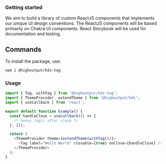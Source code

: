 ### Getting started

We aim to build a library of custom ReactJS components that implements our unique UI design conventions. The ReactJS components will be based primarily on Chakra UI components. React Storybook will be used for documentation and testing.

## Commands

To install the package, use:

```bash
npm i @highoutput/hds-tag
```

### Usage

```typescript
import { Tag, withTag } from '@highoutput/hds-tag';
import { ThemeProvider, extendTheme } from '@highoutput/hds';
import { useCallback } from 'react';

export default function Example() {
  const handleClose = useCallback(() => {
    /* heavy logic after close */
  }, []);

  return (
    <ThemeProvider theme={extendTheme(withTag())}>
      <Tag label="Hello World" closable={true} onClose={handleClose} />
    </ThemeProvider>
  );
}
```

